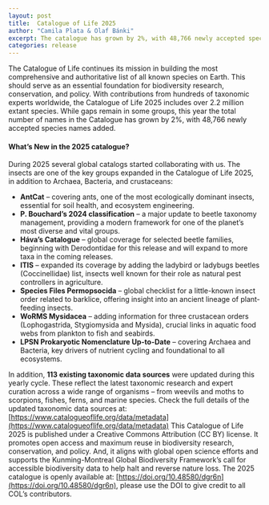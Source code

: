 ```yaml
---
layout: post
title:  Catalogue of Life 2025
author: "Camila Plata & Olaf Bánki"
excerpt: The catalogue has grown by 2%, with 48,766 newly accepted species names added. 
categories: release
---
```


The Catalogue of Life continues its mission in building the most comprehensive and authoritative list of all known species on Earth. This should serve as  an essential foundation for biodiversity research, conservation, and policy. With contributions from hundreds of taxonomic experts worldwide, the Catalogue of Life 2025 includes over 2.2 million extant species. While gaps remain in some groups, this year the total number of names in the Catalogue has grown by 2%, with 48,766 newly accepted species names added. 

#### What’s New in the 2025 catalogue?

During 2025 several global catalogs started collaborating with us. The insects are one of the key groups expanded in the Catalogue of Life 2025,  in addition to Archaea, Bacteria, and crustaceans:

- **AntCat** – covering ants, one of the most ecologically dominant insects, essential for soil health, and ecosystem engineering.
- **P. Bouchard’s 2024 classification** – a major update to beetle taxonomy management, providing a modern framework for one of the planet’s most diverse and vital groups.
- **Háva’s Catalogue** – global coverage for selected beetle families, beginning with Derodontidae for this release and  will expand to more taxa in the coming releases.
- **ITIS** – expanded its coverage by adding the ladybird or ladybugs beetles (Coccinellidae) list, insects well known for their role as natural pest controllers in agriculture.
- **Species Files Permopsocida** – global checklist for a little-known insect order related to barklice, offering insight into an ancient lineage of plant-feeding insects.
- **WoRMS Mysidacea** – adding information for three crustacean orders (Lophogastrida, Stygiomysida and Mysida), crucial links in aquatic food webs from plankton to fish and seabirds.
- **LPSN Prokaryotic Nomenclature Up-to-Date** – covering Archaea and Bacteria, key drivers of nutrient cycling and foundational to all ecosystems.


In addition, **113 existing taxonomic data sources** were updated during this yearly cycle. These reflect the latest taxonomic research and expert curation across a wide range of organisms – from weevils and moths to scorpions, fishes, ferns, and marine species. Check the full details of the updated taxonomic data sources at: [https://www.catalogueoflife.org/data/metadata](https://www.catalogueoflife.org/data/metadata)
This Catalogue of Life 2025 is published under a Creative Commons Attribution (CC BY) license. It promotes open access and maximum reuse in biodiversity research, conservation, and policy. And, it aligns with global open science efforts and supports the Kunming-Montreal Global Biodiversity Framework’s call for accessible biodiversity data to help halt and reverse nature loss.
The 2025 catalogue is openly available at: [https://doi.org/10.48580/dgr6n](https://doi.org/10.48580/dgr6n), please use the DOI to give credit to all COL’s contributors.
